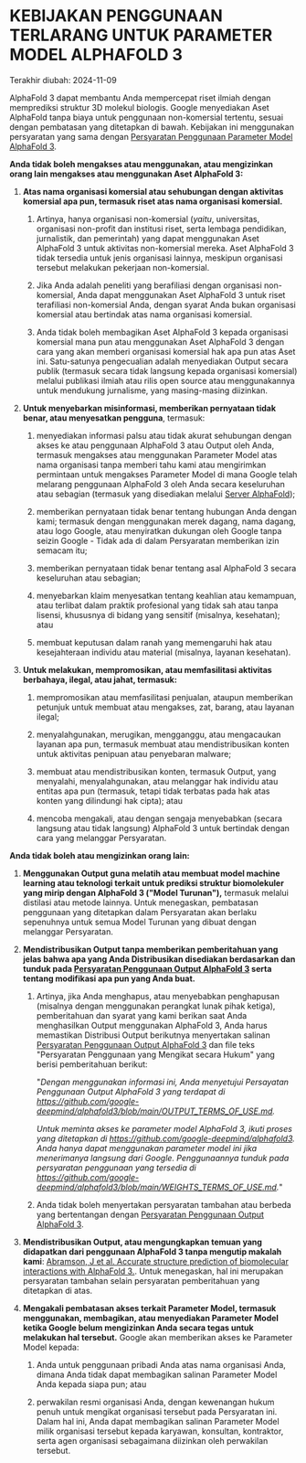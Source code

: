 # KEBIJAKAN PENGGUNAAN TERLARANG UNTUK PARAMETER MODEL ALPHAFOLD 3

Terakhir diubah: 2024-11-09

AlphaFold 3 dapat membantu Anda mempercepat riset ilmiah dengan memprediksi
struktur 3D molekul biologis. Google menyediakan Aset AlphaFold tanpa biaya
untuk penggunaan non-komersial tertentu, sesuai dengan pembatasan yang
ditetapkan di bawah. Kebijakan ini menggunakan persyaratan yang sama dengan
[Persyaratan Penggunaan Parameter Model AlphaFold 3](https://github.com/google-deepmind/alphafold3/blob/main/legal/WEIGHTS_TERMS_OF_USE-Bahasa-Indonesia.md).

**Anda tidak boleh mengakses atau menggunakan, atau mengizinkan orang lain
mengakses atau menggunakan Aset AlphaFold 3:**

1.  **Atas nama organisasi komersial atau sehubungan dengan aktivitas komersial
    apa pun, termasuk riset atas nama organisasi komersial.**

    1.  Artinya, hanya organisasi non-komersial (*yaitu*, universitas,
        organisasi non-profit dan institusi riset, serta lembaga pendidikan,
        jurnalistik, dan pemerintah) yang dapat menggunakan Aset AlphaFold 3
        untuk aktivitas non-komersial mereka. Aset AlphaFold 3 tidak tersedia
        untuk jenis organisasi lainnya, meskipun organisasi tersebut melakukan
        pekerjaan non-komersial.

    2.  Jika Anda adalah peneliti yang berafiliasi dengan organisasi
        non-komersial, Anda dapat menggunakan Aset AlphaFold 3 untuk riset
        terafiliasi non-komersial Anda, dengan syarat Anda bukan organisasi
        komersial atau bertindak atas nama organisasi komersial.

    3.  Anda tidak boleh membagikan Aset AlphaFold 3 kepada organisasi komersial
        mana pun atau menggunakan Aset AlphaFold 3 dengan cara yang akan memberi
        organisasi komersial hak apa pun atas Aset ini. Satu-satunya
        pengecualian adalah menyediakan Output secara publik (termasuk secara
        tidak langsung kepada organisasi komersial) melalui publikasi ilmiah
        atau rilis open source atau menggunakannya untuk mendukung jurnalisme,
        yang masing-masing diizinkan.

2.  **Untuk menyebarkan misinformasi, memberikan pernyataan tidak benar, atau
    menyesatkan pengguna**, termasuk:

    1.  menyediakan informasi palsu atau tidak akurat sehubungan dengan akses ke
        atau penggunaan AlphaFold 3 atau Output oleh Anda, termasuk mengakses
        atau menggunakan Parameter Model atas nama organisasi tanpa memberi tahu
        kami atau mengirimkan permintaan untuk mengakses Parameter Model di mana
        Google telah melarang penggunaan AlphaFold 3 oleh Anda secara
        keseluruhan atau sebagian (termasuk yang disediakan melalui
        [Server AlphaFold](https://alphafoldserver.com/about));

    2.  memberikan pernyataan tidak benar tentang hubungan Anda dengan kami;
        termasuk dengan menggunakan merek dagang, nama dagang, atau logo Google,
        atau menyiratkan dukungan oleh Google tanpa seizin Google - Tidak ada di
        dalam Persyaratan memberikan izin semacam itu;

    3.  memberikan pernyataan tidak benar tentang asal AlphaFold 3 secara
        keseluruhan atau sebagian;

    4.  menyebarkan klaim menyesatkan tentang keahlian atau kemampuan, atau
        terlibat dalam praktik profesional yang tidak sah atau tanpa lisensi,
        khususnya di bidang yang sensitif (misalnya, kesehatan); atau

    5.  membuat keputusan dalam ranah yang memengaruhi hak atau kesejahteraan
        individu atau material (misalnya, layanan kesehatan).

3.  **Untuk melakukan, mempromosikan, atau memfasilitasi aktivitas berbahaya,
    ilegal, atau jahat, termasuk:**

    1.  mempromosikan atau memfasilitasi penjualan, ataupun memberikan petunjuk
        untuk membuat atau mengakses, zat, barang, atau layanan ilegal;

    2.  menyalahgunakan, merugikan, mengganggu, atau mengacaukan layanan apa
        pun, termasuk membuat atau mendistribusikan konten untuk aktivitas
        penipuan atau penyebaran malware;

    3.  membuat atau mendistribusikan konten, termasuk Output, yang menyalahi,
        menyalahgunakan, atau melanggar hak individu atau entitas apa pun
        (termasuk, tetapi tidak terbatas pada hak atas konten yang dilindungi
        hak cipta); atau

    4.  mencoba mengakali, atau dengan sengaja menyebabkan (secara langsung atau
        tidak langsung) AlphaFold 3 untuk bertindak dengan cara yang melanggar
        Persyaratan.

**Anda tidak boleh atau mengizinkan orang lain:**

1.  **Menggunakan Output guna melatih atau membuat model machine learning atau
    teknologi terkait untuk prediksi struktur biomolekuler yang mirip dengan
    AlphaFold 3 ("Model Turunan"),** termasuk melalui distilasi atau metode
    lainnya. Untuk menegaskan, pembatasan penggunaan yang ditetapkan dalam
    Persyaratan akan berlaku sepenuhnya untuk semua Model Turunan yang dibuat
    dengan melanggar Persyaratan.

2.  **Mendistribusikan Output tanpa memberikan pemberitahuan yang jelas bahwa
    apa yang Anda Distribusikan disediakan berdasarkan dan tunduk pada
    [Persyaratan Penggunaan Output AlphaFold 3](https://github.com/google-deepmind/alphafold3/blob/main/OUTPUT_TERMS_OF_USE.md)
    serta tentang modifikasi apa pun yang Anda buat.**

    1.  Artinya, jika Anda menghapus, atau menyebabkan penghapusan (misalnya
        dengan menggunakan perangkat lunak pihak ketiga), pemberitahuan dan
        syarat yang kami berikan saat Anda menghasilkan Output menggunakan
        AlphaFold 3, Anda harus memastikan Distribusi Output berikutnya
        menyertakan salinan
        [Persyaratan Penggunaan Output AlphaFold 3](https://github.com/google-deepmind/alphafold3/blob/main/OUTPUT_TERMS_OF_USE.md)
        dan file teks "Persyaratan Penggunaan yang Mengikat secara Hukum" yang
        berisi pemberitahuan berikut:

        "*Dengan menggunakan informasi ini, Anda menyetujui Persayatan
        Penggunaan Output AlphaFold 3 yang terdapat di
        https://github.com/google-deepmind/alphafold3/blob/main/OUTPUT_TERMS_OF_USE.md.*

        *Untuk meminta akses ke parameter model AlphaFold 3, ikuti proses yang
        ditetapkan di https://github.com/google-deepmind/alphafold3. Anda hanya
        dapat menggunakan parameter model ini jika menerimanya langsung dari
        Google. Penggunaannya tunduk pada persyaratan penggunaan yang tersedia
        di
        https://github.com/google-deepmind/alphafold3/blob/main/WEIGHTS_TERMS_OF_USE.md.*"

    1.  Anda tidak boleh menyertakan persyaratan tambahan atau berbeda yang
        bertentangan dengan
        [Persyaratan Penggunaan Output AlphaFold 3](https://github.com/google-deepmind/alphafold3/blob/main/OUTPUT_TERMS_OF_USE.md).

3.  **Mendistribusikan Output, atau mengungkapkan temuan yang didapatkan dari
    penggunaan AlphaFold 3 tanpa mengutip makalah kami**: [Abramson, J et al.
    Accurate structure prediction of biomolecular interactions with AlphaFold
    3.](https://www.nature.com/articles/s41586-024-07487-w). Untuk menegaskan,
    hal ini merupakan persyaratan tambahan selain persyaratan pemberitahuan yang
    ditetapkan di atas.

4.  **Mengakali pembatasan akses terkait Parameter Model, termasuk menggunakan,
    membagikan, atau menyediakan Parameter Model ketika Google belum mengizinkan
    Anda secara tegas untuk melakukan hal tersebut.** Google akan memberikan
    akses ke Parameter Model kepada:

    1.  Anda untuk penggunaan pribadi Anda atas nama organisasi Anda, dimana
        Anda tidak dapat membagikan salinan Parameter Model Anda kepada siapa
        pun; atau

    2.  perwakilan resmi organisasi Anda, dengan kewenangan hukum penuh untuk
        mengikat organisasi tersebut pada Persyaratan ini. Dalam hal ini, Anda
        dapat membagikan salinan Parameter Model milik organisasi tersebut
        kepada karyawan, konsultan, kontraktor, serta agen organisasi
        sebagaimana diizinkan oleh perwakilan tersebut.
